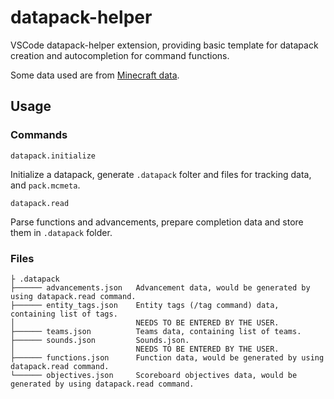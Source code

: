 # datapack-helper
VSCode datapack-helper extension, providing basic template for datapack creation and autocompletion for command functions.

Some data used are from [Minecraft data](https://github.com/PepijnMC/Minecraft).

## Usage
### Commands
```
datapack.initialize
```
Initialize a datapack, generate `.datapack` folter and files for tracking data, and `pack.mcmeta`.

```
datapack.read
```
Parse functions and advancements, prepare completion data and store them in `.datapack` folder.
### Files
```
├ .datapack
├────── advancements.json   Advancement data, would be generated by using datapack.read command.
├────── entity_tags.json    Entity tags (/tag command) data, containing list of tags.
│                           NEEDS TO BE ENTERED BY THE USER.
├────── teams.json          Teams data, containing list of teams.
├────── sounds.json         Sounds.json.
│                           NEEDS TO BE ENTERED BY THE USER.
├────── functions.json      Function data, would be generated by using datapack.read command.
└────── objectives.json     Scoreboard objectives data, would be generated by using datapack.read command.
```
